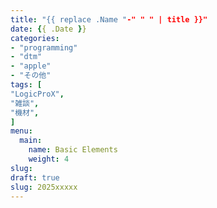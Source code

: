 ```yaml
---
title: "{{ replace .Name "-" " " | title }}"
date: {{ .Date }}
categories:
- "programming"
- "dtm"
- "apple"
- "その他"
tags: [
"LogicProX",
"雑談", 
"機材",
]
menu:
  main:
	name: Basic Elements
	weight: 4
slug: 
draft: true
slug: 2025xxxxx
---
```

